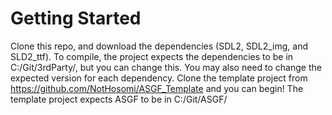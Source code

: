 # Getting Started
Clone this repo, and download the dependencies (SDL2, SDL2_img, and SLD2_ttf).
To compile, the project expects the dependencies to be in C:/Git/3rdParty/, but you can change this. You may also need to change the expected version for each dependency.
Clone the template project from https://github.com/NotHosomi/ASGF_Template and you can begin! The template project expects ASGF to be in C:/Git/ASGF/
